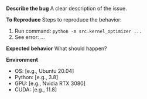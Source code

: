 **Describe the bug**
A clear description of the issue.

**To Reproduce**
Steps to reproduce the behavior:
1. Run command: `python -m src.kernel_optimizer ...`
2. See error: ...

**Expected behavior**
What should happen?

**Environment**
- OS: [e.g., Ubuntu 20.04]
- Python: [e.g., 3.8]
- GPU: [e.g., Nvidia RTX 3080]
- CUDA: [e.g., 11.8]
